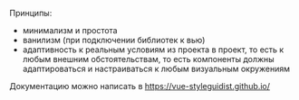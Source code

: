 Принципы: 
  * минимализм и простота 
  * ванилизм (при подключении библиотек к вью) 
  * адаптивность к реальным условиям из проекта в проект, 
    то есть к любым внешним обстоятельствам, 
    то есть компоненты должны адаптироваться и настраиваться к любым визуальным окружениям 

Документацию можно написать в https://vue-styleguidist.github.io/ 
